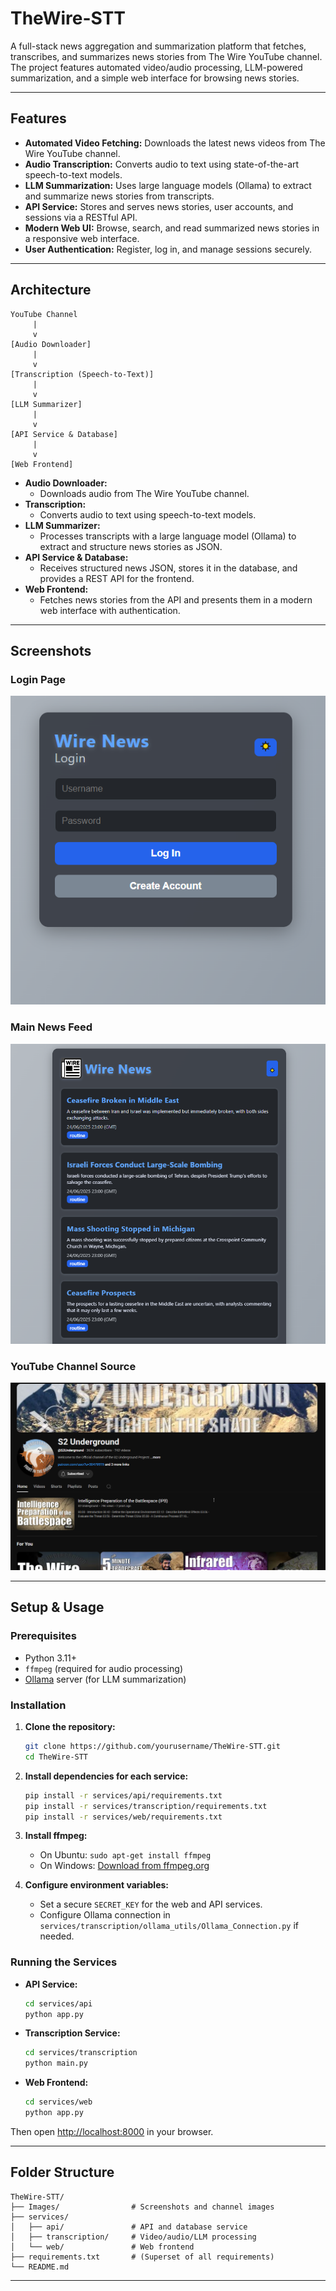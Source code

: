 # TheWire-STT

A full-stack news aggregation and summarization platform that fetches, transcribes, and summarizes news stories from The Wire YouTube channel. The project features automated video/audio processing, LLM-powered summarization, and a simple web interface for browsing news stories.

---

## Features

- **Automated Video Fetching:** Downloads the latest news videos from The Wire YouTube channel.
- **Audio Transcription:** Converts audio to text using state-of-the-art speech-to-text models.
- **LLM Summarization:** Uses large language models (Ollama) to extract and summarize news stories from transcripts.
- **API Service:** Stores and serves news stories, user accounts, and sessions via a RESTful API.
- **Modern Web UI:** Browse, search, and read summarized news stories in a responsive web interface.
- **User Authentication:** Register, log in, and manage sessions securely.

---

## Architecture

```
YouTube Channel
     |
     v
[Audio Downloader]
     |
     v
[Transcription (Speech-to-Text)]
     |
     v
[LLM Summarizer]
     |
     v
[API Service & Database]
     |
     v
[Web Frontend]
```

- **Audio Downloader:**
  - Downloads audio from The Wire YouTube channel.
- **Transcription:**
  - Converts audio to text using speech-to-text models.
- **LLM Summarizer:**
  - Processes transcripts with a large language model (Ollama) to extract and structure news stories as JSON.
- **API Service & Database:**
  - Receives structured news JSON, stores it in the database, and provides a REST API for the frontend.
- **Web Frontend:**
  - Fetches news stories from the API and presents them in a modern web interface with authentication.

---

## Screenshots

### Login Page
![Login Page](Images/login.png)

### Main News Feed
![Main News Feed](Images/site.png)

### YouTube Channel Source
![YouTube Channel](Images/S2_yt.png)

---

## Setup & Usage

### Prerequisites
- Python 3.11+
- `ffmpeg` (required for audio processing)
- [Ollama](https://ollama.com/) server (for LLM summarization)

### Installation
1. **Clone the repository:**
   ```sh
   git clone https://github.com/yourusername/TheWire-STT.git
   cd TheWire-STT
   ```
2. **Install dependencies for each service:**
   ```sh
   pip install -r services/api/requirements.txt
   pip install -r services/transcription/requirements.txt
   pip install -r services/web/requirements.txt
   ```
3. **Install ffmpeg:**
   - On Ubuntu: `sudo apt-get install ffmpeg`
   - On Windows: [Download from ffmpeg.org](https://ffmpeg.org/download.html)

4. **Configure environment variables:**
   - Set a secure `SECRET_KEY` for the web and API services.
   - Configure Ollama connection in `services/transcription/ollama_utils/Ollama_Connection.py` if needed.

### Running the Services
- **API Service:**
  ```sh
  cd services/api
  python app.py
  ```
- **Transcription Service:**
  ```sh
  cd services/transcription
  python main.py
  ```
- **Web Frontend:**
  ```sh
  cd services/web
  python app.py
  ```

Then open [http://localhost:8000](http://localhost:8000) in your browser.

---

## Folder Structure

```
TheWire-STT/
├── Images/                # Screenshots and channel images
├── services/
│   ├── api/               # API and database service
│   ├── transcription/     # Video/audio/LLM processing
│   └── web/               # Web frontend
├── requirements.txt       # (Superset of all requirements)
└── README.md
```

---


